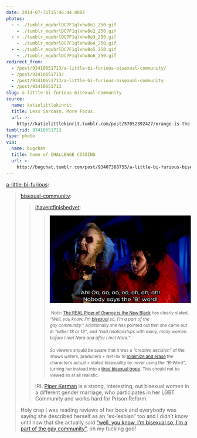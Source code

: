 ```yaml
---
date: 2014-07-31T15:46:44.000Z
photos:
  - - ./tumblr_mquhrlDC7F1qlxhw8o1_250.gif
    - ./tumblr_mquhrlDC7F1qlxhw8o2_250.gif
  - - ./tumblr_mquhrlDC7F1qlxhw8o3_250.gif
    - ./tumblr_mquhrlDC7F1qlxhw8o4_250.gif
  - - ./tumblr_mquhrlDC7F1qlxhw8o5_250.gif
    - ./tumblr_mquhrlDC7F1qlxhw8o6_250.gif
redirect_from:
  - /post/93410651713/a-little-bi-furious-bisexual-community/
  - /post/93410651713/
  - /post/93410651713/a-little-bi-furious-bisexual-community
  - /post/93410651713
slug: a-little-bi-furious-bisexual-community
source:
  name: katielittlekinrit
  title: Less Sarcasm. More Focus.
  url: >-
    http://katielittlekinrit.tumblr.com/post/57052392427/orange-is-the-new-black-sexuality
tumblrid: 93410651713
type: photo
via:
  name: bugchat
  title: home of CHALLENGE CISSING
  url: >-
    http://bugchat.tumblr.com/post/93407388755/a-little-bi-furious-bisexual-community
---
```

<p><a href="http://a-little-bi-furious.tumblr.com/post/93387615961/bisexual-community-ihaventfinishedyet" class="tumblr_blog">a-little-bi-furious</a>:</p>

<blockquote><p><a class="tumblr_blog" href="http://bisexual-community.tumblr.com/post/92208469327/ihaventfinishedyet-note-the-real-piper-of">bisexual-community</a>:</p>
<blockquote>
<p><a class="tumblr_blog" href="http://ihaventfinishedyet.tumblr.com/post/91463521312">ihaventfinishedyet</a>:</p>
<blockquote>
<p><img alt="" src="./tumblr_inline_n8k2xzi6Tv1qahhba.gif"/></p>
<p><small> Note: <a href="http://www.lstylegstyle.com/stories/feature/the-real-piper-of-orange-is-the-new-black/" title="The REAL Piper of Orange is the New Black">The REAL Piper of Orange is the New Black</a> has clearly stated, <em>&ldquo;Well, you know, I’m <a href="http://bialogue-group.tumblr.com/post/41072060103/what-is-bisexuality">bisexual</a> so, I’m a part of the gay community.”</em> Additionally she has pointed out that she came out at <em>&quot;either 18 or 19&rdquo;</em>, and <em>&ldquo;had relationships with many, many women before I met Nora and after I met Nora.&rdquo;</em><br/><br/>So viewers should be aware that it was a <em>&ldquo;creative decision&rdquo;</em> of the shows writers, producers + NetFlix to <a href="http://en.wikipedia.org/wiki/Bisexual_erasure" title="Bisexual Erasure">minimize and erase</a> the character’s actual + stated bisexuality by never using the <em>&ldquo;B-Word&rdquo;</em>, turning her instead into a <a href="http://tvtropes.org/pmwiki/pmwiki.php/Main/BisexualityTropes" title="Bisexual Tropes">tired bisexual trope</a>. This should not be viewed as at all realistic.</small></p>
</blockquote>
<p>IRL <a href="http://en.wikipedia.org/wiki/Piper_Kerman" title="Piper Kerman">Piper Kerman</a> is a strong, interesting, out bisexual women in a different gender marriage, who participates in her LGBT Community and works hard for Prison Reform.</p>
</blockquote>
<p>Holy crap I was reading reviews of her book and everybody was saying she described herself as an “ex-lesbian” too and I didn’t know until now that she actually said <a href="http://www.lstylegstyle.com/stories/feature/the-real-piper-of-orange-is-the-new-black/">&ldquo;well, you know, I’m bisexual so, I’m a part of the gay community&rdquo;</a>, oh my fucking god!</p></blockquote>
